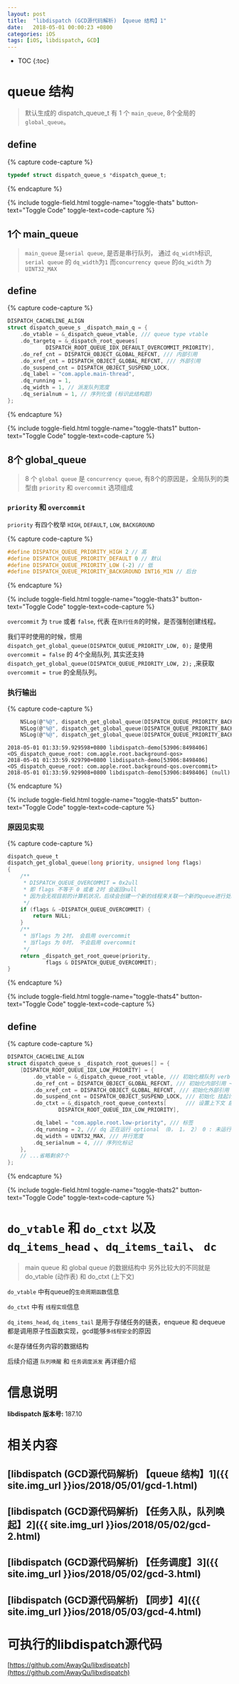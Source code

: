 ```yaml
---
layout: post
title:  "libdispatch (GCD源代码解析) 【queue 结构】1"
date:   2018-05-01 00:00:23 +0800
categories: iOS
tags: [iOS, libdispatch, GCD]
---
```


* TOC
{:toc}

# queue 结构

> 默认生成的 dispatch_queue_t 有 1 个 `main_queue`, 8个全局的 `global_queue`。


## define

{% capture code-capture %}
```c
typedef struct dispatch_queue_s *dispatch_queue_t;
```
{% endcapture %}

{% include toggle-field.html toggle-name="toggle-thats" button-text="Toggle Code" toggle-text=code-capture %}

## 1个 main_queue

> `main_queue` 是`serial queue`, 是否是串行队列， 通过 `dq_width`标识, `serial queue` 的 `dq_width`为`1` 而`concurrency queue` 的`dq_width` 为 `UINT32_MAX`

## define

{% capture code-capture %}

```c
DISPATCH_CACHELINE_ALIGN
struct dispatch_queue_s _dispatch_main_q = {
	.do_vtable = &_dispatch_queue_vtable, /// queue type vtable
	.do_targetq = &_dispatch_root_queues[
			DISPATCH_ROOT_QUEUE_IDX_DEFAULT_OVERCOMMIT_PRIORITY],
	.do_ref_cnt = DISPATCH_OBJECT_GLOBAL_REFCNT, /// 内部引用 
	.do_xref_cnt = DISPATCH_OBJECT_GLOBAL_REFCNT, /// 外部引用
	.do_suspend_cnt = DISPATCH_OBJECT_SUSPEND_LOCK,
	.dq_label = "com.apple.main-thread",
	.dq_running = 1,
	.dq_width = 1, // 派发队列宽度
	.dq_serialnum = 1, // 序列化值 (标识此结构题)
};

```

{% endcapture %}

{% include toggle-field.html toggle-name="toggle-thats1" button-text="Toggle Code" toggle-text=code-capture %}

## 8个 global_queue

> 8 个 `global queue` 是 `concurrency queue`, 有8个的原因是，全局队列的类型由 `priority` 和 `overcommit` 选项组成

### `priority` 和 `overcommit`

`priority` 有四个枚举 `HIGH`, `DEFAULT`, `LOW`, `BACKGROUND`

{% capture code-capture %}

```c
#define DISPATCH_QUEUE_PRIORITY_HIGH 2 // 高
#define DISPATCH_QUEUE_PRIORITY_DEFAULT 0 // 默认
#define DISPATCH_QUEUE_PRIORITY_LOW (-2) // 低
#define DISPATCH_QUEUE_PRIORITY_BACKGROUND INT16_MIN // 后台
```

{% endcapture %}

{% include toggle-field.html toggle-name="toggle-thats3" button-text="Toggle Code" toggle-text=code-capture %}

`overcommit` 为 `true` 或者 `false`, 代表 在`执行任务`的时候，是否强制创建线程。

我们平时使用的时候，惯用 `dispatch_get_global_queue(DISPATCH_QUEUE_PRIORITY_LOW, 0);` 是使用 `overcommit = false` 的 4个全局队列, 其实还支持`dispatch_get_global_queue(DISPATCH_QUEUE_PRIORITY_LOW, 2);` ,来获取 `overcommit = true` 的全局队列。


### 执行输出

{% capture code-capture %}

```c
    NSLog(@"%@", dispatch_get_global_queue(DISPATCH_QUEUE_PRIORITY_BACKGROUND, 0));
    NSLog(@"%@", dispatch_get_global_queue(DISPATCH_QUEUE_PRIORITY_BACKGROUND, 2));
    NSLog(@"%@", dispatch_get_global_queue(DISPATCH_QUEUE_PRIORITY_BACKGROUND, 1));
```

```shell
2018-05-01 01:33:59.929598+0800 libdispatch-demo[53906:8498406] <OS_dispatch_queue_root: com.apple.root.background-qos>
2018-05-01 01:33:59.929790+0800 libdispatch-demo[53906:8498406] <OS_dispatch_queue_root: com.apple.root.background-qos.overcommit>
2018-05-01 01:33:59.929908+0800 libdispatch-demo[53906:8498406] (null)

```

{% endcapture %}

{% include toggle-field.html toggle-name="toggle-thats5" button-text="Toggle Code" toggle-text=code-capture %}


### 原因见实现


{% capture code-capture %}

```c
dispatch_queue_t
dispatch_get_global_queue(long priority, unsigned long flags)
{
	/**
	 * DISPATCH_QUEUE_OVERCOMMIT = 0x2ull
	 * 即 flags 不等于 0 或者 2时 会返回null
     * 因为会无视目前的计算机状况，后续会创建一个新的线程来关联一个新的queue进行处理任务。
	 */
	if (flags & ~DISPATCH_QUEUE_OVERCOMMIT) {
		return NULL;
	}
	/**
	 * 当flags 为 2时， 会启用 overcommit
     * 当flags 为 0时， 不会启用 overcommit
	 */
	return _dispatch_get_root_queue(priority,
			flags & DISPATCH_QUEUE_OVERCOMMIT);
}
```

{% endcapture %}

{% include toggle-field.html toggle-name="toggle-thats4" button-text="Toggle Code" toggle-text=code-capture %}


## define 

{% capture code-capture %}

```c
DISPATCH_CACHELINE_ALIGN
struct dispatch_queue_s _dispatch_root_queues[] = {
	[DISPATCH_ROOT_QUEUE_IDX_LOW_PRIORITY] = {
		.do_vtable = &_dispatch_queue_root_vtable, /// 初始化根队列 verb table
		.do_ref_cnt = DISPATCH_OBJECT_GLOBAL_REFCNT, /// 初始化内部引用 ~0u unsigned int max
		.do_xref_cnt = DISPATCH_OBJECT_GLOBAL_REFCNT, /// 初始化外部引用 ~0u unsigned int max
		.do_suspend_cnt = DISPATCH_OBJECT_SUSPEND_LOCK, /// 初始化 挂起计数 1u
		.do_ctxt = &_dispatch_root_queue_contexts[      /// 设置上下文 启用pthread_wrokqueue 情况下 {pthread_workqueue_t : dgq_workqueue,(工作队列) uint32_t : dgq_pending (挂起)}
				DISPATCH_ROOT_QUEUE_IDX_LOW_PRIORITY],   

		.dq_label = "com.apple.root.low-priority", /// 标签
		.dq_running = 2, /// dq 正在运行 optional （0， 1， 2） 0 : 未运行
		.dq_width = UINT32_MAX, /// 并行宽度
		.dq_serialnum = 4, /// 序列化标记
	},
	// ...省略剩余7个
};
```

{% endcapture %}

{% include toggle-field.html toggle-name="toggle-thats2" button-text="Toggle Code" toggle-text=code-capture %}


# `do_vtable` 和 `do_ctxt` 以及 `dq_items_head` 、`dq_items_tail`、 `dc`

> main queue 和 global queue 的数据结构中 另外比较大的不同就是 do_vtable (动作表) 和 do_ctxt (上下文)

`do_vtable` 中有queue的`生命周期函数`信息

`do_ctxt` 中有 `线程实现`信息

`dq_items_head`, `dq_items_tail` 是用于存储任务的链表，enqueue 和 dequeue 都是调用原子性函数实现，gcd能够`多线程安全`的原因

`dc`是存储任务内容的数据结构

后续介绍道 `队列唤醒` 和 `任务调度派发` 再详细介绍


# 信息说明

**libdispatch 版本号:** 187.10

# 相关内容

## [libdispatch (GCD源代码解析) 【queue 结构】1]({{ site.img_url }}ios/2018/05/01/gcd-1.html)
## [libdispatch (GCD源代码解析) 【任务入队，队列唤起】2]({{ site.img_url }}ios/2018/05/02/gcd-2.html)
## [libdispatch (GCD源代码解析) 【任务调度】3]({{ site.img_url }}ios/2018/05/02/gcd-3.html)
## [libdispatch (GCD源代码解析) 【同步】4]({{ site.img_url }}ios/2018/05/03/gcd-4.html)

# 可执行的libdispatch源代码

[https://github.com/AwayQu/libxdispatch](https://github.com/AwayQu/libxdispatch)